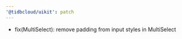 ```yaml
---
'@tidbcloud/uikit': patch
---
```


- fix(MultiSelect): remove padding from input styles in MultiSelect
